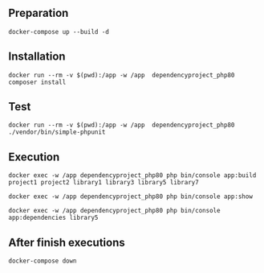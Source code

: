 ## Preparation

```
docker-compose up --build -d
```

## Installation
```
docker run --rm -v $(pwd):/app -w /app  dependencyproject_php80 composer install
```

## Test
```
docker run --rm -v $(pwd):/app -w /app  dependencyproject_php80 ./vendor/bin/simple-phpunit
```

## Execution
```
docker exec -w /app dependencyproject_php80 php bin/console app:build project1 project2 library1 library3 library5 library7
```

```
docker exec -w /app dependencyproject_php80 php bin/console app:show
```

```
docker exec -w /app dependencyproject_php80 php bin/console app:dependencies library5
```

## After finish executions
```
docker-compose down  
```
